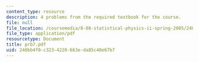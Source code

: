 ```yaml
---
content_type: resource
description: 4 problems from the required textbook for the course.
file: null
file_location: /coursemedia/8-08-statistical-physics-ii-spring-2005/240bb4f0c3234220663eda85c40e67b7_prb7.pdf
file_type: application/pdf
resourcetype: Document
title: prb7.pdf
uid: 240bb4f0-c323-4220-663e-da85c40e67b7
---
```

